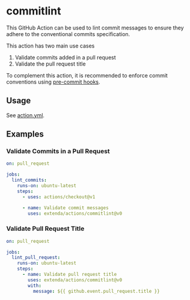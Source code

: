 # commitlint

This GitHub Action can be used to lint commit messages to ensure they adhere to
the conventional commits specification.

This action has two main use cases

  1. Validate commits added in a pull request
  2. Validate the pull request title

To complement this action, it is recommended to enforce commit conventions
using [pre-commit hooks](../jira-releasenotes/README.md#pre-commit-configuration).

## Usage

See [action.yml](action.yml).

## Examples

### Validate Commits in a Pull Request

```yaml
on: pull_request

jobs:
  lint_commits:
    runs-on: ubuntu-latest
    steps:
      - uses: actions/checkout@v1

      - name: Validate commit messages
        uses: extenda/actions/commitlint@v0
```

### Validate Pull Request Title

```yaml
on: pull_request

jobs:
  lint_pull_request:
    runs-on: ubuntu-latest
    steps:
      - name: Validate pull request title
        uses: extenda/actions/commitlint@v0
        with:
          message: ${{ github.event.pull_request.title }}
```
